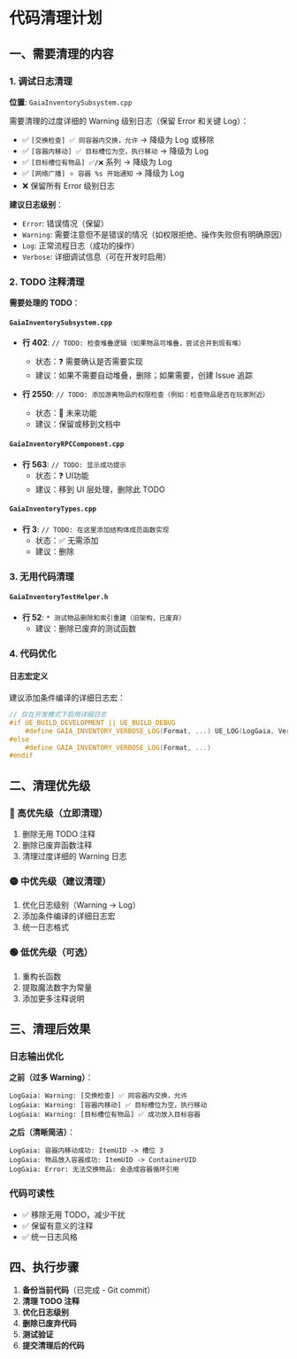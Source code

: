 # 代码清理计划

## 一、需要清理的内容

### 1. 调试日志清理
**位置**: `GaiaInventorySubsystem.cpp`

需要清理的过度详细的 Warning 级别日志（保留 Error 和关键 Log）：
- ✅ `[交换检查] ✅ 同容器内交换，允许` → 降级为 Log 或移除
- ✅ `[容器内移动] ✅ 目标槽位为空，执行移动` → 降级为 Log
- ✅ `[目标槽位有物品] ✅/❌` 系列 → 降级为 Log
- ✅ `[网络广播] ⭐ 容器 %s 开始通知` → 降级为 Log
- ❌ 保留所有 Error 级别日志

**建议日志级别**：
- `Error`: 错误情况（保留）
- `Warning`: 需要注意但不是错误的情况（如权限拒绝、操作失败但有明确原因）
- `Log`: 正常流程日志（成功的操作）
- `Verbose`: 详细调试信息（可在开发时启用）

### 2. TODO 注释清理
**需要处理的 TODO**：

#### `GaiaInventorySubsystem.cpp`
- **行 402**: `// TODO: 检查堆叠逻辑（如果物品可堆叠，尝试合并到现有堆）`
  - 状态：❓ 需要确认是否需要实现
  - 建议：如果不需要自动堆叠，删除；如果需要，创建 Issue 追踪

- **行 2550**: `// TODO: 添加游离物品的权限检查（例如：检查物品是否在玩家附近）`
  - 状态：🔮 未来功能
  - 建议：保留或移到文档中

#### `GaiaInventoryRPCComponent.cpp`
- **行 563**: `// TODO: 显示成功提示`
  - 状态：❓ UI功能
  - 建议：移到 UI 层处理，删除此 TODO

#### `GaiaInventoryTypes.cpp`
- **行 3**: `// TODO: 在这里添加结构体成员函数实现`
  - 状态：✅ 无需添加
  - 建议：删除

### 3. 无用代码清理

#### `GaiaInventoryTestHelper.h`
- **行 52**: `* 测试物品删除和索引重建（旧架构，已废弃）`
  - 建议：删除已废弃的测试函数

### 4. 代码优化

#### 日志宏定义
建议添加条件编译的详细日志宏：
```cpp
// 仅在开发模式下启用详细日志
#if UE_BUILD_DEVELOPMENT || UE_BUILD_DEBUG
	#define GAIA_INVENTORY_VERBOSE_LOG(Format, ...) UE_LOG(LogGaia, Verbose, Format, ##__VA_ARGS__)
#else
	#define GAIA_INVENTORY_VERBOSE_LOG(Format, ...)
#endif
```

## 二、清理优先级

### 🔴 高优先级（立即清理）
1. 删除无用 TODO 注释
2. 删除已废弃函数注释
3. 清理过度详细的 Warning 日志

### 🟡 中优先级（建议清理）
1. 优化日志级别（Warning → Log）
2. 添加条件编译的详细日志宏
3. 统一日志格式

### 🟢 低优先级（可选）
1. 重构长函数
2. 提取魔法数字为常量
3. 添加更多注释说明

## 三、清理后效果

### 日志输出优化
**之前（过多 Warning）**：
```
LogGaia: Warning: [交换检查] ✅ 同容器内交换，允许
LogGaia: Warning: [容器内移动] ✅ 目标槽位为空，执行移动
LogGaia: Warning: [目标槽位有物品] ✅ 成功放入目标容器
```

**之后（清晰简洁）**：
```
LogGaia: 容器内移动成功: ItemUID -> 槽位 3
LogGaia: 物品放入容器成功: ItemUID -> ContainerUID
LogGaia: Error: 无法交换物品: 会造成容器循环引用
```

### 代码可读性
- ✅ 移除无用 TODO，减少干扰
- ✅ 保留有意义的注释
- ✅ 统一日志风格

## 四、执行步骤

1. **备份当前代码**（已完成 - Git commit）
2. **清理 TODO 注释**
3. **优化日志级别**
4. **删除已废弃代码**
5. **测试验证**
6. **提交清理后的代码**

